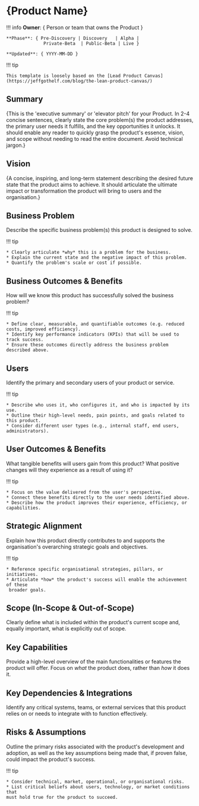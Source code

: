 # {Product Name}

!!! info
    **Owner**: { Person or team that owns the Product }

    **Phase**: { Pre-Discovery | Discovery   | Alpha | 
                  Private-Beta  | Public-Beta | Live }

    **Updated**: { YYYY-MM-DD }

!!! tip

    This template is loosely based on the [Lead Product Canvas](https://jeffgothelf.com/blog/the-lean-product-canvas/)

## Summary

{This is the 'executive summary' or 'elevator pitch' for your Product. In 2-4
concise sentences, clearly state the core problem(s) the product addresses,
the primary user needs it fulfills, and the key opportunities it unlocks. It
should enable any reader to quickly grasp the product's essence, vision, and
scope without needing to read the entire document. Avoid technical jargon.}

## Vision

{A concise, inspiring, and long-term statement describing the desired future state
that the product aims to achieve. It should articulate the ultimate impact or
transformation the product will bring to users and the organisation.}

## Business Problem

Describe the specific business problem(s) this product is designed to solve.

!!! tip

    * Clearly articulate *why* this is a problem for the business.
    * Explain the current state and the negative impact of this problem.
    * Quantify the problem's scale or cost if possible.

## Business Outcomes & Benefits

How will we know this product has successfully solved the business problem?

!!! tip

    * Define clear, measurable, and quantifiable outcomes (e.g. reduced costs, improved efficiency).
    * Identify key performance indicators (KPIs) that will be used to track success.
    * Ensure these outcomes directly address the business problem described above.

## Users

Identify the primary and secondary users of your product or service.

!!! tip

    * Describe who uses it, who configures it, and who is impacted by its use.
    * Outline their high-level needs, pain points, and goals related to this product.
    * Consider different user types (e.g., internal staff, end users, administrators).

## User Outcomes & Benefits

What tangible benefits will users gain from this product? What positive changes
will they experience as a result of using it?

!!! tip

    * Focus on the value delivered from the user's perspective.
    * Connect these benefits directly to the user needs identified above.
    * Describe how the product improves their experience, efficiency, or capabilities.

## Strategic Alignment

Explain how this product directly contributes to and supports the organisation's
overarching strategic goals and objectives.

!!! tip

    * Reference specific organisational strategies, pillars, or initiatives.
    * Articulate *how* the product's success will enable the achievement of these
     broader goals.

## Scope (In-Scope & Out-of-Scope)

Clearly define what is included within the product's current scope and, equally
important, what is explicitly out of scope.

## Key Capabilities

Provide a high-level overview of the main functionalities or features the product
will offer. Focus on *what* the product does, rather than *how* it does it.

## Key Dependencies & Integrations

Identify any critical systems, teams, or external services that this product
relies on or needs to integrate with to function effectively.

## Risks & Assumptions

Outline the primary risks associated with the product's development and adoption,
as well as the key assumptions being made that, if proven false, could impact
the product's success.

!!! tip

    * Consider technical, market, operational, or organisational risks.
    * List critical beliefs about users, technology, or market conditions that
    must hold true for the product to succeed.
